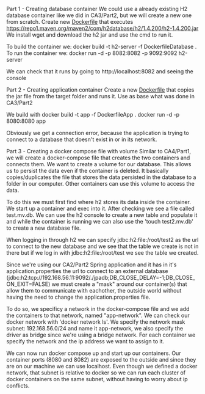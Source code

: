 Part 1 - Creating database container
We could use a already existing H2 database container like we did in CA3/Part2, but we will create a new one from scratch.
Create new [Dockerfile](DockerfileDatabase) that executes https://repo1.maven.org/maven2/com/h2database/h2/1.4.200/h2-1.4.200.jar
We install wget and download the h2 jar and use the cmd to run it.

To build the container we: docker build -t h2-server -f DockerfileDatabase .
To run the container we: docker run -d -p 8082:8082 -p 9092:9092 h2-server

We can check that it runs by going to http://localhost:8082 and seeing the console

Part 2 - Creating application container
Create a new [Dockerfile](DockerfileApp) that copies the jar file from the target folder and runs it.
Use as base what was done in CA3/Part2

We build with
docker build -t app -f DockerfileApp .
docker run -d -p 8080:8080 app

Obviously we get a connection error, because the application is trying to connect to a database that doesn't exist in or in its network.

Part 3 - Creating a docker compose file with volume
Similar to CA4/Part1, we will create a docker-compose file that creates the two containers and connects them.
We want to create a volume for our database. This allows us to persist the data even if the container is deleted.
It basically copies/duplicates the file that stores the data persisted in the database to a folder in our computer.
Other containers can use this volume to access the data.

To do this we must first find where h2 stores its data inside the container. We start up a container and exec into it.
After checking we see a file called test.mv.db. We can use the h2 console to create a new table and populate it and while
the container is running we can also use the 'touch test2.mv.db' to create a new database file.

When logging in through h2 we can specify jdbc:h2:file:/root/test2 as the url to connect to the new database and we see that
the table we create is not in there but if we log in with jdbc:h2:file:/root/test we see the table we created.

Since we're using our CA2/Part2 Spring application and it has in it's application.properties the url to connect to an external database (jdbc:h2:tcp://192.168.56.11:9092/./jpadb;DB_CLOSE_DELAY=-1;DB_CLOSE_ON_EXIT=FALSE)
we must create a "mask" around our container(s) that allow them to communicate with eachother, the outside world without having the need to change the application.properties file.

To do so, we specificy a network in the docker-compose file and we add the containers to that network, named "app-network". We can check our docker network with 'docker network ls'.
We specify the network mask subnet: 192.168.56.0/24 and name it app-network, we also specify the driver as bridge since we're using a bridge network.
For each container we specify the network and the ip address we want to assign to it.

We can now run docker compose up and start up our containers.
Our container ports (8080 and 8082) are exposed to the outside and since they are on our machine we can use localhost.
Even though we defined a docker network, that subnet is relative to docker so we can run each cluster of docker containers on the same subnet, without having to worry about ip conflicts.